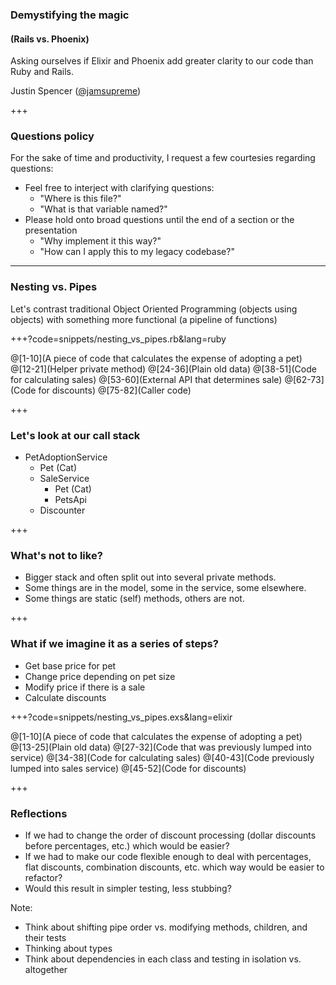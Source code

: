 
### Demystifying the magic 
#### (Rails vs. Phoenix)

Asking ourselves if Elixir and Phoenix add greater clarity to our code than Ruby and Rails.

Justin Spencer ([@jamsupreme](https://twitter.com/jamsupreme))

+++

### Questions policy

For the sake of time and productivity, I request a few courtesies regarding questions:

- Feel free to interject with clarifying questions:
  - "Where is this file?"
  - "What is that variable named?"
- Please hold onto broad questions until the end of a section or the presentation
  - "Why implement it this way?"
  - "How can I apply this to my legacy codebase?"

---

### Nesting vs. Pipes

Let's contrast traditional Object Oriented Programming (objects using objects) with something more functional (a pipeline of functions)

+++?code=snippets/nesting_vs_pipes.rb&lang=ruby

@[1-10](A piece of code that calculates the expense of adopting a pet)
@[12-21](Helper private method)
@[24-36](Plain old data)
@[38-51](Code for calculating sales)
@[53-60](External API that determines sale)
@[62-73](Code for discounts)
@[75-82](Caller code)

+++

### Let's look at our call stack

- PetAdoptionService
  - Pet (Cat)
  - SaleService
    - Pet (Cat)
    - PetsApi
  - Discounter
  
+++

### What's not to like?
  
- Bigger stack and often split out into several private methods.
- Some things are in the model, some in the service, some elsewhere.
- Some things are static (self) methods, others are not.

+++

### What if we imagine it as a series of steps?

- Get base price for pet
- Change price depending on pet size
- Modify price if there is a sale
- Calculate discounts


+++?code=snippets/nesting_vs_pipes.exs&lang=elixir

@[1-10](A piece of code that calculates the expense of adopting a pet)
@[13-25](Plain old data)
@[27-32](Code that was previously lumped into service)
@[34-38](Code for calculating sales)
@[40-43](Code previously lumped into sales service)
@[45-52](Code for discounts)

+++

### Reflections

- If we had to change the order of discount processing (dollar discounts before percentages, etc.) which would be easier? 
- If we had to make our code flexible enough to deal with percentages, flat discounts, combination discounts, etc. which way would be easier to refactor? 
- Would this result in simpler testing, less stubbing? 

Note: 
 - Think about shifting pipe order vs. modifying methods, children, and their tests
 - Thinking about types
 - Think about dependencies in each class and testing in isolation vs. altogether